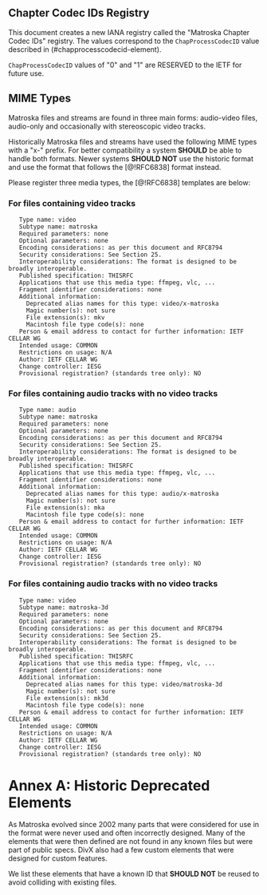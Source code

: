 


## Chapter Codec IDs Registry

This document creates a new IANA registry called the "Matroska Chapter Codec IDs" registry.
The values correspond to the `ChapProcessCodecID` value described in (#chapprocesscodecid-element).

`ChapProcessCodecID` values of "0" and "1" are RESERVED to the IETF for future use.

## MIME Types

Matroska files and streams are found in three main forms: audio-video files, audio-only and occasionally with stereoscopic video tracks.

Historically Matroska files and streams have used the following MIME types with a "x-" prefix.
For better compatibility a system **SHOULD** be able to handle both formats.
Newer systems **SHOULD NOT** use the historic format and use the format that follows the [@!RFC6838] format instead.

Please register three media types, the [@!RFC6838] templates are below:

### For files containing video tracks

~~~~
   Type name: video
   Subtype name: matroska
   Required parameters: none
   Optional parameters: none
   Encoding considerations: as per this document and RFC8794
   Security considerations: See Section 25.
   Interoperability considerations: The format is designed to be broadly interoperable.
   Published specification: THISRFC
   Applications that use this media type: ffmpeg, vlc, ...
   Fragment identifier considerations: none
   Additional information:
     Deprecated alias names for this type: video/x-matroska
     Magic number(s): not sure
     File extension(s): mkv
     Macintosh file type code(s): none
   Person & email address to contact for further information: IETF CELLAR WG
   Intended usage: COMMON
   Restrictions on usage: N/A
   Author: IETF CELLAR WG
   Change controller: IESG
   Provisional registration? (standards tree only): NO
~~~~

### For files containing audio tracks with no video tracks

~~~~
   Type name: audio
   Subtype name: matroska
   Required parameters: none
   Optional parameters: none
   Encoding considerations: as per this document and RFC8794
   Security considerations: See Section 25.
   Interoperability considerations: The format is designed to be broadly interoperable.
   Published specification: THISRFC
   Applications that use this media type: ffmpeg, vlc, ...
   Fragment identifier considerations: none
   Additional information:
     Deprecated alias names for this type: audio/x-matroska
     Magic number(s): not sure
     File extension(s): mka
     Macintosh file type code(s): none
   Person & email address to contact for further information: IETF CELLAR WG
   Intended usage: COMMON
   Restrictions on usage: N/A
   Author: IETF CELLAR WG
   Change controller: IESG
   Provisional registration? (standards tree only): NO
~~~~

### For files containing audio tracks with no video tracks

~~~~
   Type name: video
   Subtype name: matroska-3d
   Required parameters: none
   Optional parameters: none
   Encoding considerations: as per this document and RFC8794
   Security considerations: See Section 25.
   Interoperability considerations: The format is designed to be broadly interoperable.
   Published specification: THISRFC
   Applications that use this media type: ffmpeg, vlc, ...
   Fragment identifier considerations: none
   Additional information:
     Deprecated alias names for this type: video/matroska-3d
     Magic number(s): not sure
     File extension(s): mk3d
     Macintosh file type code(s): none
   Person & email address to contact for further information: IETF CELLAR WG
   Intended usage: COMMON
   Restrictions on usage: N/A
   Author: IETF CELLAR WG
   Change controller: IESG
   Provisional registration? (standards tree only): NO
~~~~

# Annex A: Historic Deprecated Elements

As Matroska evolved since 2002 many parts that were considered for use in the format were never
used and often incorrectly designed. Many of the elements that were then defined are not
found in any known files but were part of public specs. DivX also had a few custom elements that
were designed for custom features.

We list these elements that have a known ID that **SHOULD NOT** be reused to avoid colliding
with existing files.

